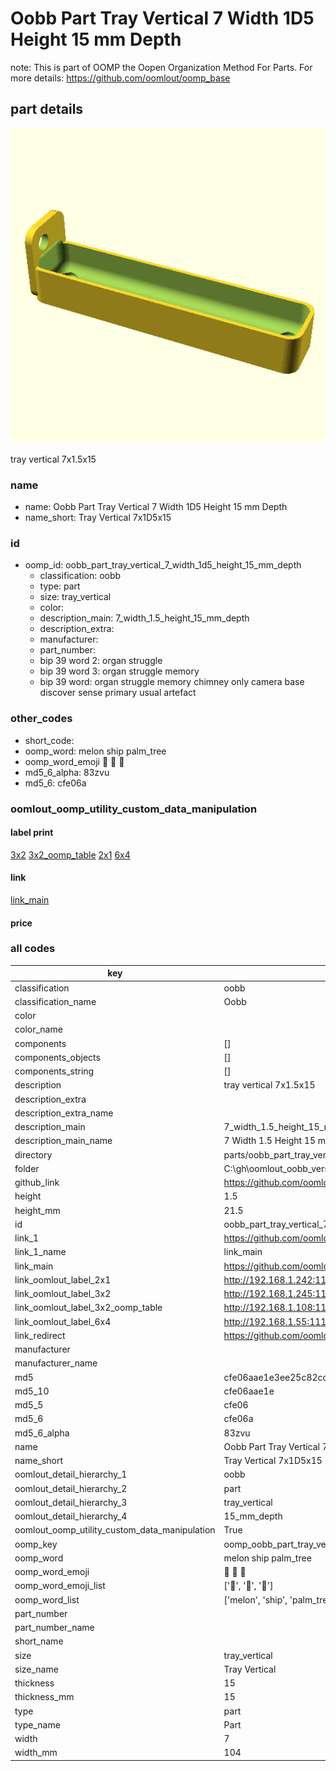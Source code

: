 # Oobb Part Tray Vertical 7 Width 1D5 Height 15 mm Depth  

note: This is part of OOMP the Oopen Organization Method For Parts. For more details: https://github.com/oomlout/oomp_base

##  part details
  

[![](3dpr.png)](3dpr.png)

tray vertical 7x1.5x15



### name
* name: Oobb Part Tray Vertical 7 Width 1D5 Height 15 mm Depth
* name_short: Tray Vertical 7x1D5x15 
### id
* oomp_id: oobb_part_tray_vertical_7_width_1d5_height_15_mm_depth
  * classification: oobb
  * type: part
  * size: tray_vertical
  * color: 
  * description_main: 7_width_1.5_height_15_mm_depth
  * description_extra: 
  * manufacturer: 
  * part_number: 
  * bip 39 word 2: organ struggle
  * bip 39 word 3: organ struggle memory
  * bip 39 word: organ struggle memory chimney only camera base discover sense primary usual artefact

### other_codes
* short_code: 
* oomp_word: melon ship palm_tree
* oomp_word_emoji :melon: :ship: :palm_tree:
* md5_6_alpha: 83zvu
* md5_6: cfe06a






### oomlout_oomp_utility_custom_data_manipulation
#### label print
[3x2](http://192.168.1.245:1112/?label=oomp%2083zvu)
[3x2_oomp_table](http://192.168.1.108:1112/?label=oomp%2083zvu)
[2x1](http://192.168.1.242:1112/?label=oomp%2083zvu)
[6x4](http://192.168.1.55:1112/?label=oomp%2083zvu)    

#### link

[link_main](https://github.com/oomlout/oomlout_oobb_version_4_generated_parts/tree/main/navigation_oomp/oobb/part/tray_vertical/7_width_1.5_height_15_mm_depth/part)                              

#### price







### all codes 
| key | value |  
| --- | --- |  
| classification | oobb |  
| classification_name | Oobb |  
| color |  |  
| color_name |  |  
| components | [] |  
| components_objects | [] |  
| components_string | [] |  
| description | tray vertical 7x1.5x15 |  
| description_extra |  |  
| description_extra_name |  |  
| description_main | 7_width_1.5_height_15_mm_depth |  
| description_main_name | 7 Width 1.5 Height 15 mm Depth |  
| directory | parts/oobb_part_tray_vertical_7_width_1d5_height_15_mm_depth |  
| folder | C:\gh\oomlout_oobb_version_4_generated_parts\parts\oobb_part_tray_vertical_7_width_1d5_height_15_mm_depth |  
| github_link | https://github.com/oomlout/oomlout_oomp_part_src/tree/main/parts/oobb_part_tray_vertical_7_width_1d5_height_15_mm_depth |  
| height | 1.5 |  
| height_mm | 21.5 |  
| id | oobb_part_tray_vertical_7_width_1d5_height_15_mm_depth |  
| link_1 | https://github.com/oomlout/oomlout_oobb_version_4_generated_parts/tree/main/navigation_oomp/oobb/part/tray_vertical/7_width_1.5_height_15_mm_depth/part |  
| link_1_name | link_main |  
| link_main | https://github.com/oomlout/oomlout_oobb_version_4_generated_parts/tree/main/navigation_oomp/oobb/part/tray_vertical/7_width_1.5_height_15_mm_depth/part |  
| link_oomlout_label_2x1 | http://192.168.1.242:1112/?label=oomp%2083zvu |  
| link_oomlout_label_3x2 | http://192.168.1.245:1112/?label=oomp%2083zvu |  
| link_oomlout_label_3x2_oomp_table | http://192.168.1.108:1112/?label=oomp%2083zvu |  
| link_oomlout_label_6x4 | http://192.168.1.55:1112/?label=oomp%2083zvu |  
| link_redirect | https://github.com/oomlout/oomlout_oobb_version_4_generated_parts/tree/main/parts/oobb_tray_vertical_07_1d5_15 |  
| manufacturer |  |  
| manufacturer_name |  |  
| md5 | cfe06aae1e3ee25c82cd828115f5d4e3 |  
| md5_10 | cfe06aae1e |  
| md5_5 | cfe06 |  
| md5_6 | cfe06a |  
| md5_6_alpha | 83zvu |  
| name | Oobb Part Tray Vertical 7 Width 1D5 Height 15 mm Depth |  
| name_short | Tray Vertical 7x1D5x15  |  
| oomlout_detail_hierarchy_1 | oobb |  
| oomlout_detail_hierarchy_2 | part |  
| oomlout_detail_hierarchy_3 | tray_vertical |  
| oomlout_detail_hierarchy_4 | 15_mm_depth |  
| oomlout_oomp_utility_custom_data_manipulation | True |  
| oomp_key | oomp_oobb_part_tray_vertical_7_width_1d5_height_15_mm_depth |  
| oomp_word | melon ship palm_tree |  
| oomp_word_emoji | :melon: :ship: :palm_tree: |  
| oomp_word_emoji_list | [':melon:', ':ship:', ':palm_tree:'] |  
| oomp_word_list | ['melon', 'ship', 'palm_tree'] |  
| part_number |  |  
| part_number_name |  |  
| short_name |  |  
| size | tray_vertical |  
| size_name | Tray Vertical |  
| thickness | 15 |  
| thickness_mm | 15 |  
| type | part |  
| type_name | Part |  
| width | 7 |  
| width_mm | 104 |  
